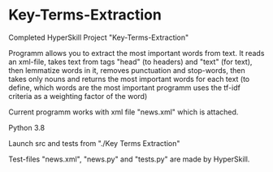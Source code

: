 # Key-Terms-Extraction
Completed HyperSkill Project "Key-Terms-Extraction"

Programm allows you to extract the most important words from text. It reads an xml-file, takes text from tags "head" (to headers) and "text" (for text), then lemmatize words in it, removes punctuation and stop-words, then takes only nouns and returns the most important words for each text (to define, which words are the most important programm uses the tf-idf criteria as a weighting factor of the word)

Current programm works with xml file "news.xml" which is attached.

Python 3.8

Launch src and tests from "./Key Terms Extraction"

Test-files "news.xml", "news.py" and "tests.py" are made by HyperSkill. 
